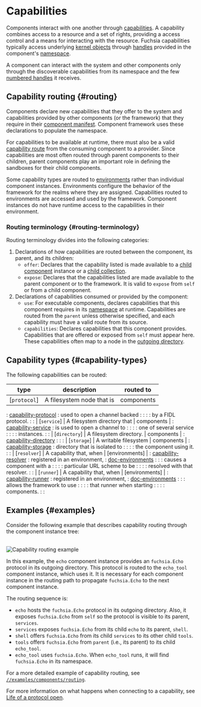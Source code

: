 # Capabilities

Components interact with one another through [capabilities][glossary.capability].
A capability combines access to a resource and a set of rights, providing a
access control and a means for interacting with the resource. Fuchsia
capabilities typically access underlying [kernel objects][glossary.kernel-object]
through [handles][glossary.handle] provided in the component's
[namespace][glossary.namespace].

A component can interact with the system and other components only through the
discoverable capabilities from its namespace and the few
[numbered handles][src-processargs] it receives.

## Capability routing {#routing}

Components declare new capabilities that they offer to the system and
capabilities provided by other components (or the framework) that they require
in their [component manifest][doc-component-manifest]. Component framework uses
these declarations to populate the namespace.

For capabilities to be available at runtime, there must also be a valid
[capability route][glossary.capability-routing] from the consuming component to
a provider. Since capabilities are most often routed through parent components
to their children, parent components play an important role in defining the
sandboxes for their child components.

Some capability types are routed to [environments][glossary.environment] rather
than individual component instances. Environments configure the behavior of
the framework for the realms where they are assigned. Capabilities routed to
environments are accessed and used by the framework. Component instances do not
have runtime access to the capabilities in their environment.

### Routing terminology {#routing-terminology}

Routing terminology divides into the following categories:

1.  Declarations of how capabilities are routed between the component, its
    parent, and its children:
    -   `offer`: Declares that the capability listed is made available to a
        [child component][doc-children] instance or a
        [child collection][doc-collections].
    -   `expose`: Declares that the capabilities listed are made available to
        the parent component or to the framework. It is valid to `expose` from
        `self` or from a child component.
1.  Declarations of capabilities consumed or provided by the component:
    -   `use`: For executable components, declares capabilities that this
        component requires in its [namespace][glossary.namespace] at runtime.
        Capabilities are routed from the `parent` unless otherwise specified,
        and each capability must have a valid route from its source.
    -   `capabilities`: Declares capabilities that this component provides.
        Capabilities that are offered or exposed from `self` must appear here.
        These capabilities often map to a node in the
        [outgoing directory][glossary.outgoing-directory].

## Capability types {#capability-types}

The following capabilities can be routed:

| type                   | description                   | routed to          |
| ---------------------- | ----------------------------- | ------------------ |
| [`protocol`]           | A filesystem node that is     | components         |
: [capability-protocol]  : used to open a channel backed :                    :
:                        : by a FIDL protocol.           :                    :
| [`service`]            | A filesystem directory that   | components         |
: [capability-service]   : is used to open a channel to  :                    :
:                        : one of several service        :                    :
:                        : instances.                    :                    :
| [`directory`]          | A filesystem directory.       | components         |
: [capability-directory] :                               :                    :
| [`storage`]            | A writable filesystem         | components         |
: [capability-storage]   : directory that is isolated to :                    :
:                        : the component using it.       :                    :
| [`resolver`]           | A capability that, when       | [environments]     |
: [capability-resolver]  : registered in an environment, : [doc-environments] :
:                        : causes a component with a     :                    :
:                        : particular URL scheme to be   :                    :
:                        : resolved with that resolver.  :                    :
| [`runner`]             | A capability that, when       | [environments]     |
: [capability-runner]    : registered in an environment, : [doc-environments] :
:                        : allows the framework to use   :                    :
:                        : that runner when starting     :                    :
:                        : components.                   :                    :

## Examples {#examples}

Consider the following example that describes capability routing through the
component instance tree:

<br>![Capability routing example](/docs/concepts/components/v2/images/capability_routing_example.png)<br>

In this example, the `echo` component instance provides an `fuchsia.Echo`
protocol in its outgoing directory. This protocol is routed to the `echo_tool`
component instance, which uses it. It is necessary for each component instance
in the routing path to propagate `fuchsia.Echo` to the next component instance.

The routing sequence is:

-   `echo` hosts the `fuchsia.Echo` protocol in its outgoing directory. Also, it
    exposes `fuchsia.Echo` from `self` so the protocol is visible to its parent,
    `services`.
-   `services` exposes `fuchsia.Echo` from its child `echo` to its parent,
    `shell`.
-   `shell` offers `fuchsia.Echo` from its child `services` to its other child
    `tools`.
-   `tools` offers `fuchsia.Echo` from `parent` (i.e., its parent) to its child
    `echo_tool`.
-   `echo_tool` uses `fuchsia.Echo`. When `echo_tool` runs, it will find
    `fuchsia.Echo` in its namespace.

For a more detailed example of capability routing, see
[`//examples/components/routing`][examples-routing].

For more information on what happens when connecting to a capability, see
[Life of a protocol open][doc-protocol-open].

[capability-protocol]: /docs/concepts/components/v2/capabilities/protocol.md
[capability-service]: /docs/concepts/components/v2/capabilities/service.md
[capability-directory]: /docs/concepts/components/v2/capabilities/directory.md
[capability-storage]: /docs/concepts/components/v2/capabilities/storage.md
[capability-resolver]: /docs/concepts/components/v2/capabilities/resolvers.md
[capability-runner]: /docs/concepts/components/v2/capabilities/runners.md
[doc-children]: /docs/concepts/components/v2/realms.md##child-component-instances
[doc-collections]: /docs/concepts/components/v2/realms.md#collections
[doc-component-manifest]: /docs/concepts/components/v2/component_manifests.md
[doc-environments]: /docs/concepts/components/v2/environments.md
[doc-outgoing-directory]: /docs/concepts/system/abi/system.md#outgoing_directory
[doc-protocol-open]: /docs/concepts/components/v2/capabilities/life_of_a_protocol_open.md
[doc-resolvers]: /docs/concepts/components/v2/capabilities/resolvers.md
[examples-routing]: /examples/components/routing
[glossary.capability]: /docs/glossary#capability
[glossary.capability-routing]: /docs/glossary#capability-routing
[glossary.child]: /docs/glossary#child-component-instance
[glossary.component]: /docs/glossary#component
[glossary.environment]: /docs/glossary#environment
[glossary.handle]: /docs/glossary#handle
[glossary.kernel-object]: /docs/glossary#kernel-object
[glossary.namespace]: /docs/glossary#namespace
[glossary.outgoing-directory]: /docs/glossary/README.md#outgoing-directory
[glossary.parent]: /docs/glossary#parent-component-instance
[src-processargs]: /zircon/system/public/zircon/processargs.h
